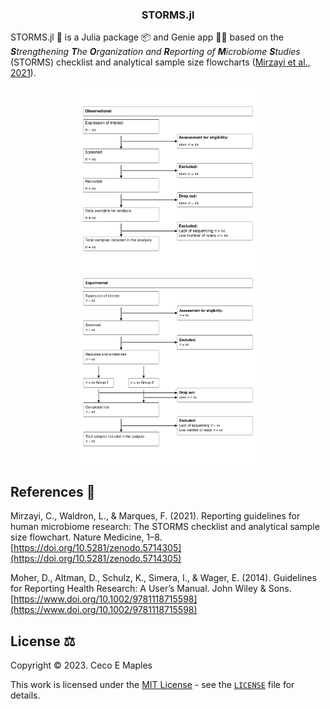<div align="center">
    <center>
        <h3>
            <b>STORMS.jl</b>
        </h3>
    </center>
</div>

STORMS.jl :petri_dish: is a Julia package :package: and Genie app :genie_woman: based on the <i><b>S</b>trengthening <b>T</b>he <b>O</b>rganization and <b>R</b>eporting of <b>M</b>icrobiome <b>S</b>tudies</i> (STORMS) checklist and analytical sample size flowcharts ([Mirzayi et al., 2021](https://doi.org/10.5281/zenodo.5714305)).

<div align="center">
    <center>
        <img src="docs/observational.svg" alt="observational example" width="300">
        <img src="docs/experimental.svg" alt="experimental example" width="300">
    </center>
</div>

## References :book:
Mirzayi, C., Waldron, L., & Marques, F. (2021). Reporting guidelines for human microbiome research: The STORMS checklist and analytical sample size flowchart. Nature Medicine, 1–8.<br>[https://doi.org/10.5281/zenodo.5714305](https://doi.org/10.5281/zenodo.5714305)

Moher, D., Altman, D., Schulz, K., Simera, I., & Wager, E. (2014). Guidelines for Reporting Health Research: A User’s Manual. John Wiley & Sons.<br>[https://www.doi.org/10.1002/9781118715598](https://www.doi.org/10.1002/9781118715598)

## License :balance_scale:
Copyright © 2023. Ceco E Maples

This work is licensed under the [MIT License](https://opensource.org/license/mit/) - see the [`LICENSE`](LICENSE.md) file for details.
